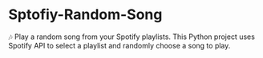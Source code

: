 # Sptofiy-Random-Song
🎶 Play a random song from your Spotify playlists. This Python project uses Spotify API to select a playlist and randomly choose a song to play.
